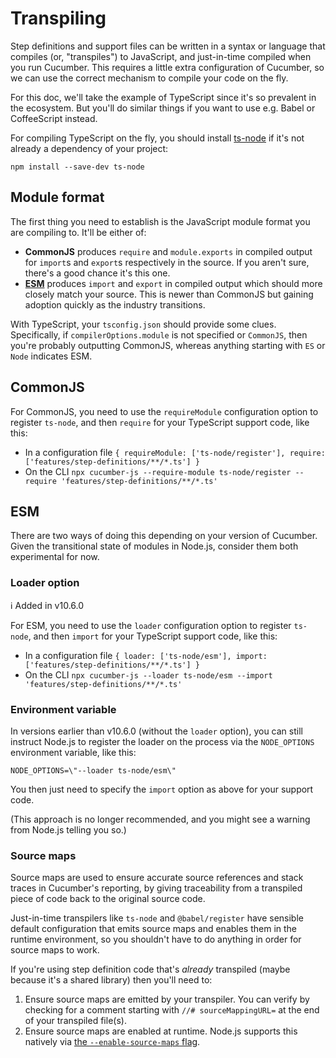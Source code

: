 # Transpiling

Step definitions and support files can be written in a syntax or language that compiles (or, "transpiles") to JavaScript, and just-in-time compiled when you run Cucumber. This requires a little extra configuration of Cucumber, so we can use the correct mechanism to compile your code on the fly.

For this doc, we'll take the example of TypeScript since it's so prevalent in the ecosystem. But you'll do similar things if you want to use e.g. Babel or CoffeeScript instead.

For compiling TypeScript on the fly, you should install [ts-node](https://github.com/TypeStrong/ts-node) if it's not already a dependency of your project:

```shell
npm install --save-dev ts-node
```

## Module format

The first thing you need to establish is the JavaScript module format you are compiling to. It'll be either of:

- **CommonJS** produces `require` and `module.exports` in compiled output for `import`s and `export`s respectively in the source. If you aren't sure, there's a good chance it's this one.
- [**ESM**](./esm.md) produces `import` and `export` in compiled output which should more closely match your source. This is newer than CommonJS but gaining adoption quickly as the industry transitions.

With TypeScript, your `tsconfig.json` should provide some clues. Specifically, if `compilerOptions.module` is not specified or `CommonJS`, then you're probably outputting CommonJS, whereas anything starting with `ES` or `Node` indicates ESM. 

## CommonJS

For CommonJS, you need to use the `requireModule` configuration option to register `ts-node`, and then `require` for your TypeScript support code, like this:

- In a configuration file `{ requireModule: ['ts-node/register'], require: ['features/step-definitions/**/*.ts'] }`
- On the CLI `npx cucumber-js --require-module ts-node/register --require 'features/step-definitions/**/*.ts'`

## ESM

There are two ways of doing this depending on your version of Cucumber. Given the transitional state of modules in Node.js, consider them both experimental for now.

### Loader option

ℹ️ Added in v10.6.0

For ESM, you need to use the `loader` configuration option to register `ts-node`, and then `import` for your TypeScript support code, like this:

- In a configuration file `{ loader: ['ts-node/esm'], import: ['features/step-definitions/**/*.ts'] }`
- On the CLI `npx cucumber-js --loader ts-node/esm --import 'features/step-definitions/**/*.ts'`

### Environment variable

In versions earlier than v10.6.0 (without the `loader` option), you can still instruct Node.js to register the loader on the process via the `NODE_OPTIONS` environment variable, like this:

`NODE_OPTIONS=\"--loader ts-node/esm\"`

You then just need to specify the `import` option as above for your support code.

(This approach is no longer recommended, and you might see a warning from Node.js telling you so.)

### Source maps

Source maps are used to ensure accurate source references and stack traces in Cucumber's reporting, by giving traceability from a transpiled piece of code back to the original source code.

Just-in-time transpilers like `ts-node` and `@babel/register` have sensible default configuration that emits source maps and enables them in the runtime environment, so you shouldn't have to do anything in order for source maps to work.

If you're using step definition code that's _already_ transpiled (maybe because it's a shared library) then you'll need to:

1. Ensure source maps are emitted by your transpiler. You can verify by checking for a comment starting with `//# sourceMappingURL=` at the end of your transpiled file(s).
2. Ensure source maps are enabled at runtime. Node.js supports this natively via [the `--enable-source-maps` flag](https://nodejs.org/docs/latest/api/cli.html#--enable-source-maps).
